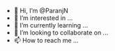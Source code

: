 - 👋 Hi, I’m @ParanjN
- 👀 I’m interested in ...
- 🌱 I’m currently learning ...
- 💞️ I’m looking to collaborate on ...
- 📫 How to reach me ...

<!---
ParanjN/ParanjN is a ✨ special ✨ repository because its `README.md` (this file) appears on your GitHub profile.
You can click the Preview link to take a look at your changes.
--->
